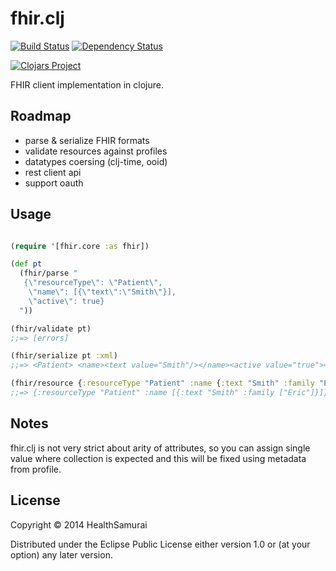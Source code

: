 # fhir.clj

[![Build Status](https://travis-ci.org/fhirbase/fhir.clj.svg)](https://travis-ci.org/fhirbase/fhir.clj) [![Dependency Status](https://www.versioneye.com/user/projects/54c823486c63105469000026/badge.svg?style=flat)](https://www.versioneye.com/user/projects/54c823486c63105469000026)

[![Clojars Project](http://clojars.org/fhir/latest-version.svg)](http://clojars.org/fhir)


FHIR client implementation in clojure.

## Roadmap

* parse & serialize FHIR formats
* validate resources against profiles
* datatypes coersing (clj-time, ooid)
* rest client api
* support oauth

## Usage

```clj

(require '[fhir.core :as fhir])

(def pt
  (fhir/parse "
   {\"resourceType\": \"Patient\",
    \"name\": [{\"text\":\"Smith\"}],
    \"active\": true}
  "))

(fhir/validate pt)
;;=> [errors]

(fhir/serialize pt :xml)
;;=> <Patient> <name><text value="Smith"/></name><active value="true"></Patient>

(fhir/resource {:resourceType "Patient" :name {:text "Smith" :family "Eric"}})
;;=> {:resourceType "Patient" :name [{:text "Smith" :family ["Eric"]}]}

```

## Notes

fhir.clj is not very strict about arity of attributes,
so you can assign single value where collection is expected
and this will be fixed using metadata from profile.

## License

Copyright © 2014 HealthSamurai

Distributed under the Eclipse Public License either version 1.0 or (at
your option) any later version.

